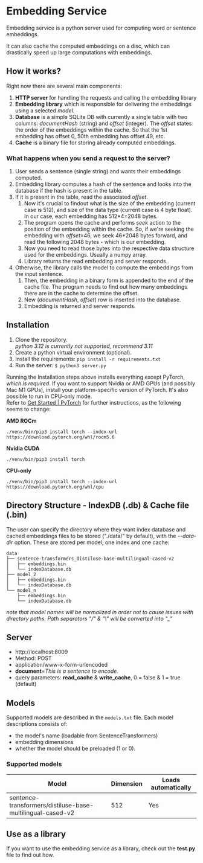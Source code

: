 # Embedding Service

Embedding service is a python server used for computing word or sentence embeddings.

It can also cache the computed embeddings on a disc, which can drastically speed up large computations with embeddings.

## How it works?

Right now there are several main components:

1. **HTTP server** for handling the requests and calling the embedding library
2. **Embedding library** which is responsible for delivering the embeddings using a selected *model*.
3. **Database** is a simple SQLite DB with currently a single table with two columns: *documentHash* (string) and *offset* (integer). The *offset* states the order of the embeddings within the cache. So that the 1st embedding has offset 0, 50th embedding has offset 49, etc.
4. **Cache** is a binary file for storing already computed embeddings.

### What happens when you send a request to the server?

1. User sends a sentence (single string) and wants their embeddings computed.
2. Embedding library computes a hash of the sentence and looks into the database if the hash is present in the table.
3. If it is present in the table, read the associated *offset*.
    1. Now it's crucial to findout what is the size of the embedding (current case is 512), and size of the data type (current case is 4 byte float). In our case, each embedding has 512*4=2048 bytes.
    2. The program opens the cache and performs *seek* action to the position of the embedding within the cache. So, if we're seeking the embedding with *offset*=46, we seek 46*2048 bytes forward, and read the following 2048 bytes - which is our embedding.
    3. Now you need to read those bytes into the respective data structure used for the embeddings. Usually a numpy array.
    4. Library returns the read embedding and server responds.
4. Otherwise, the library calls the model to compute the embeddings from the input sentence.
    1. Then, the embedding in a binary form is appended to the end of the cache file. The program needs to find out how many embeddings there are in the cache to determine the offset.
    2. New (*documentHash*, *offset*) row is inserted into the database.
    3. Embedding is returned and server responds.

## Installation

1. Clone the repository.\
   *python 3.12 is currently not supported, recommend 3.11*
2. Create a python virtual environment (optional).
3. Install the requirements: `pip install -r requirements.txt`
4. Run the server: `$ python3 server.py`

Running the Installation steps above installs everything except PyTorch, *which is required*. If you want to support Nvidia or AMD GPUs (and possibly Mac M1 GPUs), install your platform-specific version of PyTorch. It's also possible to run in CPU-only mode.\
Refer to [Get Started | PyTorch](https://pytorch.org/get-started/) for further instructions, as the following seems to change:

**AMD ROCm**

`./venv/bin/pip3 install torch --index-url https://download.pytorch.org/whl/rocm5.6`

**Nvidia CUDA**

`./venv/bin/pip3 install torch`

**CPU-only**

`./venv/bin/pip3 install torch --index-url https://download.pytorch.org/whl/cpu`

## <a id="ds"></a>Directory Structure - IndexDB (.db) & Cache file (.bin)
The user can specify the directory where they want index database and cached embeddings files to be stored ("./data/" by default), with the
*--data-dir* option. These are stored per model, one index and one cache:
```
data
├── sentence-transformers_distiluse-base-multilingual-cased-v2
│   ├── embeddings.bin
│   └── indexDatabase.db
├── model_2
│   ├── embeddings.bin
│   └── indexDatabase.db
└── model_n
    ├── embeddings.bin
    └── indexDatabase.db
```
*note that model names will be normalized in order not to cause issues with directory paths. Path separators "/" & "\\" will be converted into "_"*
## Server

* http://localhost:8009
* Method: POST
* application/www-x-form-urlencoded
* **document**=*This is a sentence to encode.*
* query parameters: **read_cache** & **write_cache**, 0 = false & 1 = true (default)

## Models

Supported models are described in the `models.txt` file. Each model descriptions consists of:
* the model's name (loadable from SentenceTransformers)
* embedding dimensions
* whether the model should be preloaded (1 or 0).

### Supported models

| Model | Dimension | Loads automatically |
| --- | --- | --- |
| sentence-transformers/distiluse-base-multilingual-cased-v2 | 512 | Yes |


## Use as a library

If you want to use the embedding service as a library, check out the **test.py** file to find out how.
